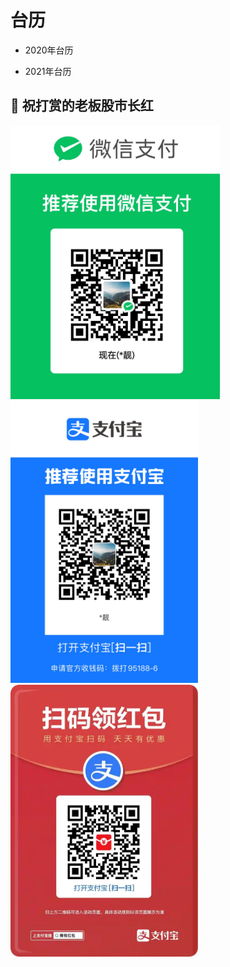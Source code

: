 # 台历

* 2020年台历

<!-- 链接：[https://pan.baidu.com/s/18PR3CWtYe63bG3malE-XXQ?pwd=6egr](https://pan.baidu.com/s/18PR3CWtYe63bG3malE-XXQ?pwd=6egr) 
提取码：6egr -->
* 2021年台历

<!-- 链接：[https://pan.baidu.com/s/1Vu8BJcWnYmB16ninz4BRkw?pwd=koz6](https://pan.baidu.com/s/1Vu8BJcWnYmB16ninz4BRkw?pwd=koz6) 
提取码：koz6 -->



## 🤝 祝打赏的老板股市长红

<img width="335" src="../assets/wepay.png" />
<img width="300" src="../assets/alipay.jpg" />
<img width="300" src="../assets/hb.jpg" />